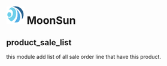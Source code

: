 # ![1707118495969](images/README/1707118495969.png)  MoonSun

## product_sale_list

this module add list of all sale order line that have this product.
